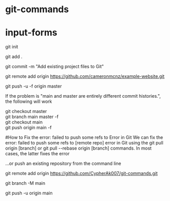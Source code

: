 # git-commands
# input-forms

git init

git add .

git commit -m "Add existing project files to Git"

git remote add origin https://github.com/cameronmcnz/example-website.git

git push -u -f origin master


If the problem is "main and master are entirely different commit histories.", the following will work

git checkout master   
git branch main master -f    
git checkout main  
git push origin main -f 

#How to Fix the error: failed to push some refs to Error in Git
We can fix the error: failed to push some refs to [remote repo] error in Git using the  git pull origin [branch] or git pull --rebase origin [branch] commands. In most cases, the latter fixes the error

…or push an existing repository from the command line

git remote add origin https://github.com/CypherAk007/git-commands.git

git branch -M main

git push -u origin main
